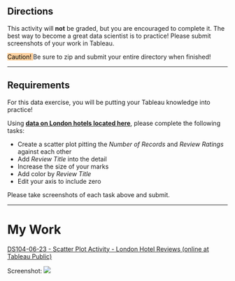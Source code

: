 ## Directions
This activity will **not** be graded, but you are encouraged to complete it. The best way to become a great data scientist is to practice! Please submit screenshots of your work in Tableau.

<mark style="background: #FFB86CA6;">    Caution!   </mark>  Be sure to zip and submit your entire directory when finished!

---

## Requirements
For this data exercise, you will be putting your Tableau knowledge into practice!

Using **[data on London hotels located here](https://repo.exeterlms.com/documents/V2/DataScience/Data-Wrang-Visual/London_hotel_reviews.zip)**, please complete the following tasks:

-   Create a scatter plot pitting the *Number of Records* and *Review Ratings* against each other
-   Add *Review Title* into the detail
-   Increase the size of your marks
-   Add color by *Review Title*
-   Edit your axis to include zero

Please take screenshots of each task above and submit.
___

# My Work

[DS104-06-23 - Scatter Plot Activity - London Hotel Reviews (online at Tableau Public)](https://public.tableau.com/views/DS104-06-23-ScatterPlotActivity-LondonHotelReviews/ScatterPlot?:language=en-US&publish=yes&:display_count=n&:origin=viz_share_link)

Screenshot:
![](./assets/Screenshot%20-%20DS104-06-23%20-%20Scatter%20Plot%20Activity.png)
